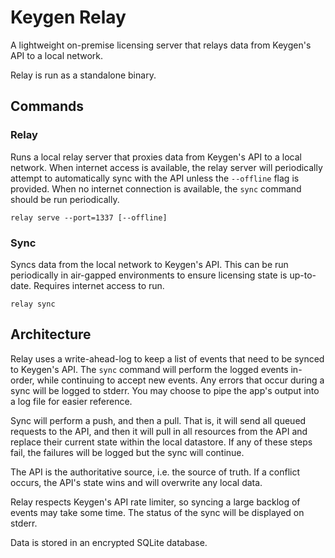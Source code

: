 # Keygen Relay

A lightweight on-premise licensing server that relays data from Keygen's API to a local network.

Relay is run as a standalone binary.

## Commands

### Relay

Runs a local relay server that proxies data from Keygen's API to a local network. When internet
access is available, the relay server will periodically attempt to automatically sync with the
API unless the `--offline` flag is provided. When no internet connection is available, the
`sync` command should be run periodically.

```
relay serve --port=1337 [--offline]
```

### Sync

Syncs data from the local network to Keygen's API. This can be run periodically in air-gapped
environments to ensure licensing state is up-to-date. Requires internet access to run.

```
relay sync
```

## Architecture

Relay uses a write-ahead-log to keep a list of events that need to be synced to Keygen's API.
The `sync` command will perform the logged events in-order, while continuing to accept new
events. Any errors that occur during a sync will be logged to stderr. You may choose to pipe
the app's output into a log file for easier reference.

Sync will perform a push, and then a pull. That is, it will send all queued requests to the
API, and then it will pull in all resources from the API and replace their current state
within the local datastore. If any of these steps fail, the failures will be logged but
the sync will continue.

The API is the authoritative source, i.e. the source of truth. If a conflict occurs, the
API's state wins and will overwrite any local data.

Relay respects Keygen's API rate limiter, so syncing a large backlog of events may take
some time. The status of the sync will be displayed on stderr.

Data is stored in an encrypted SQLite database.
